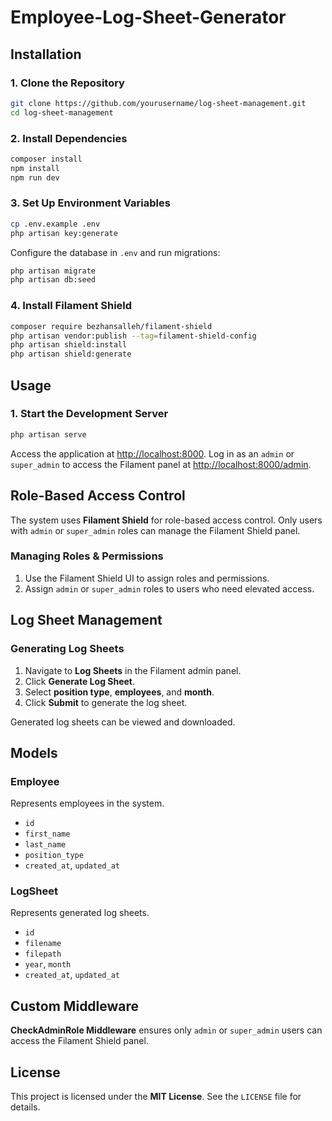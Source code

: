# Employee-Log-Sheet-Generator

## Installation

### 1. Clone the Repository
```sh
git clone https://github.com/yourusername/log-sheet-management.git
cd log-sheet-management
```

### 2. Install Dependencies
```sh
composer install
npm install
npm run dev
```

### 3. Set Up Environment Variables
```sh
cp .env.example .env
php artisan key:generate
```
Configure the database in `.env` and run migrations:
```sh
php artisan migrate
php artisan db:seed
```

### 4. Install Filament Shield
```sh
composer require bezhansalleh/filament-shield
php artisan vendor:publish --tag=filament-shield-config
php artisan shield:install
php artisan shield:generate
```

## Usage

### 1. Start the Development Server
```sh
php artisan serve
```
Access the application at [http://localhost:8000](http://localhost:8000). Log in as an `admin` or `super_admin` to access the Filament panel at [http://localhost:8000/admin](http://localhost:8000/admin).

## Role-Based Access Control
The system uses **Filament Shield** for role-based access control. Only users with `admin` or `super_admin` roles can manage the Filament Shield panel.

### Managing Roles & Permissions
1. Use the Filament Shield UI to assign roles and permissions.
2. Assign `admin` or `super_admin` roles to users who need elevated access.

## Log Sheet Management

### Generating Log Sheets
1. Navigate to **Log Sheets** in the Filament admin panel.
2. Click **Generate Log Sheet**.
3. Select **position type**, **employees**, and **month**.
4. Click **Submit** to generate the log sheet.

Generated log sheets can be viewed and downloaded.

## Models

### Employee
Represents employees in the system.
- `id`
- `first_name`
- `last_name`
- `position_type`
- `created_at`, `updated_at`

### LogSheet
Represents generated log sheets.
- `id`
- `filename`
- `filepath`
- `year`, `month`
- `created_at`, `updated_at`

## Custom Middleware
**CheckAdminRole Middleware** ensures only `admin` or `super_admin` users can access the Filament Shield panel.

## License
This project is licensed under the **MIT License**. See the `LICENSE` file for details.

